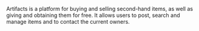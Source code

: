Artifacts is a platform for buying and selling second-hand items, as well as giving and obtaining them for free. It allows users to post, search and manage items and to contact the current owners.

